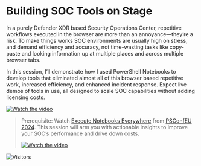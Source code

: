 # Building SOC Tools on Stage

In a purely Defender XDR based Security Operations Center, repetitive workflows executed in the browser are more than an annoyance—they’re a risk. To make things works SOC environments are usually high on stress, and demand efficiency and accuracy, not time-wasting tasks like copy-paste and looking information up at multiple places and across multiple browser tabs.

In this session, I’ll demonstrate how I used PowerShell Notebooks to develop tools that eliminated almost all of this browser based repetitive work, increased efficiency, and enhanced incident response. Expect live demos of tools in use, all designed to scale SOC capabilities without adding licensing costs.

[![Watch the video](https://img.youtube.com/vi/cbUktoR8z8A/hqdefault.jpg)](https://www.youtube.com/embed/cbUktoR8z8A)

> Prerequisite: Watch [Execute Notebooks Everywhere](https://youtu.be/RNQto14mH9s) from [PSConfEU 2024](https://github.com/psconfeu/2024/tree/main/DavidSass/PowerShellNotebooks_everywhere). This session will arm you with actionable insights to improve your SOC’s performance and drive down costs.
>
> [![Watch the video](https://img.youtube.com/vi/RNQto14mH9s/hqdefault.jpg)](https://www.youtube.com/embed/RNQto14mH9s)

![Visitors](https://api.visitorbadge.io/api/visitors?path=https%3A%2F%2Fgithub.com%2Fpsconfeu%2F2025%2FDavidSass%2Fsoc-on-stage%2Freadme.md&countColor=%23263759)
